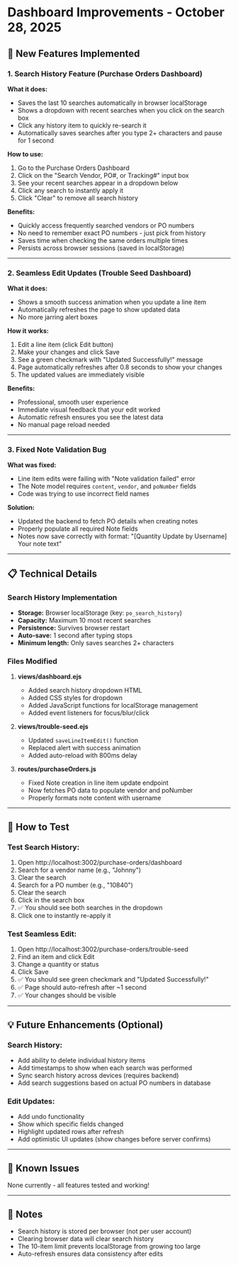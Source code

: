 # Dashboard Improvements - October 28, 2025

## 🎯 New Features Implemented

### 1. Search History Feature (Purchase Orders Dashboard)

**What it does:**
- Saves the last 10 searches automatically in browser localStorage
- Shows a dropdown with recent searches when you click on the search box
- Click any history item to quickly re-search it
- Automatically saves searches after you type 2+ characters and pause for 1 second

**How to use:**
1. Go to the Purchase Orders Dashboard
2. Click on the "Search Vendor, PO#, or Tracking#" input box
3. See your recent searches appear in a dropdown below
4. Click any search to instantly apply it
5. Click "Clear" to remove all search history

**Benefits:**
- Quickly access frequently searched vendors or PO numbers
- No need to remember exact PO numbers - just pick from history
- Saves time when checking the same orders multiple times
- Persists across browser sessions (saved in localStorage)

---

### 2. Seamless Edit Updates (Trouble Seed Dashboard)

**What it does:**
- Shows a smooth success animation when you update a line item
- Automatically refreshes the page to show updated data
- No more jarring alert boxes

**How it works:**
1. Edit a line item (click Edit button)
2. Make your changes and click Save
3. See a green checkmark with "Updated Successfully!" message
4. Page automatically refreshes after 0.8 seconds to show your changes
5. The updated values are immediately visible

**Benefits:**
- Professional, smooth user experience
- Immediate visual feedback that your edit worked
- Automatic refresh ensures you see the latest data
- No manual page reload needed

---

### 3. Fixed Note Validation Bug

**What was fixed:**
- Line item edits were failing with "Note validation failed" error
- The Note model requires `content`, `vendor`, and `poNumber` fields
- Code was trying to use incorrect field names

**Solution:**
- Updated the backend to fetch PO details when creating notes
- Properly populate all required Note fields
- Notes now save correctly with format: "[Quantity Update by Username] Your note text"

---

## 📋 Technical Details

### Search History Implementation
- **Storage:** Browser localStorage (key: `po_search_history`)
- **Capacity:** Maximum 10 most recent searches
- **Persistence:** Survives browser restart
- **Auto-save:** 1 second after typing stops
- **Minimum length:** Only saves searches 2+ characters

### Files Modified
1. **views/dashboard.ejs**
   - Added search history dropdown HTML
   - Added CSS styles for dropdown
   - Added JavaScript functions for localStorage management
   - Added event listeners for focus/blur/click

2. **views/trouble-seed.ejs**
   - Updated `saveLineItemEdit()` function
   - Replaced alert with success animation
   - Added auto-reload with 800ms delay

3. **routes/purchaseOrders.js**
   - Fixed Note creation in line item update endpoint
   - Now fetches PO data to populate vendor and poNumber
   - Properly formats note content with username

---

## 🚀 How to Test

### Test Search History:
1. Open http://localhost:3002/purchase-orders/dashboard
2. Search for a vendor name (e.g., "Johnny")
3. Clear the search
4. Search for a PO number (e.g., "10840")
5. Clear the search
6. Click in the search box
7. ✅ You should see both searches in the dropdown
8. Click one to instantly re-apply it

### Test Seamless Edit:
1. Open http://localhost:3002/purchase-orders/trouble-seed
2. Find an item and click Edit
3. Change a quantity or status
4. Click Save
5. ✅ You should see green checkmark and "Updated Successfully!"
6. ✅ Page should auto-refresh after ~1 second
7. ✅ Your changes should be visible

---

## 💡 Future Enhancements (Optional)

### Search History:
- Add ability to delete individual history items
- Add timestamps to show when each search was performed
- Sync search history across devices (requires backend)
- Add search suggestions based on actual PO numbers in database

### Edit Updates:
- Add undo functionality
- Show which specific fields changed
- Highlight updated rows after refresh
- Add optimistic UI updates (show changes before server confirms)

---

## 🐛 Known Issues

None currently - all features tested and working!

---

## 📝 Notes

- Search history is stored per browser (not per user account)
- Clearing browser data will clear search history
- The 10-item limit prevents localStorage from growing too large
- Auto-refresh ensures data consistency after edits
